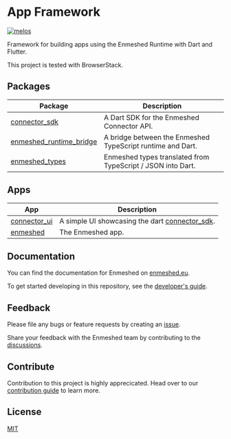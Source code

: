 # App Framework

[![melos](https://img.shields.io/badge/maintained%20with-melos-f700ff.svg?style=flat-square)](https://github.com/invertase/melos)

Framework for building apps using the Enmeshed Runtime with Dart and Flutter.

This project is tested with BrowserStack.

## Packages

| Package                                                     | Description                                                 |
| ----------------------------------------------------------- | ----------------------------------------------------------- |
| [connector_sdk](packages/connector_sdk)                     | A Dart SDK for the Enmeshed Connector API.                  |
| [enmeshed_runtime_bridge](packages/enmeshed_runtime_bridge) | A bridge between the Enmeshed TypeScript runtime and Dart.  |
| [enmeshed_types](packages/enmeshed_types)                   | Enmeshed types translated from TypeScript / JSON into Dart. |

## Apps

| App                               | Description                                                              |
| --------------------------------- | ------------------------------------------------------------------------ |
| [connector_ui](apps/connector_ui) | A simple UI showcasing the dart [connector_sdk](packages/connector_sdk). |
| [enmeshed](apps/enmeshed)         | The Enmeshed app.                                                        |

## Documentation

You can find the documentation for Enmeshed on [enmeshed.eu](https://enmeshed.eu).

To get started developing in this repository, see the [developer's guide](README_dev.md).

## Feedback

Please file any bugs or feature requests by creating an [issue](https://github.com/nmshd/feedback/issues).

Share your feedback with the Enmeshed team by contributing to the [discussions](https://github.com/nmshd/feedback/discussions).

## Contribute

Contribution to this project is highly apprecicated. Head over to our [contribution guide](https://github.com/nmshd/.github/blob/main/CONTRIBUTING.md) to learn more.

## License

[MIT](LICENSE)
